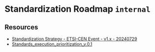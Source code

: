 # Standardization Roadmap `internal`

## Resources
* [Standardization Strategy - ETSI-CEN Event - v1.x - 20240729](https://eceuropaeu.sharepoint.com/:p:/r/teams/GRP-EUDIWNiScyEC/Shared%20Documents/General/10_standardisation/04_presentation/Standardization%20Strategy%20-%20ETSI-CEN%20Event%20-%20v1.x%20-%2020240729.pptx?d=w7408cccdfb004735be839cc05b532f30&csf=1&web=1&e=A0y0Fy)
* [Standards_execution_prioritization_v.0.1](https://eceuropaeu.sharepoint.com/:w:/r/teams/GRP-EUDIWNiScyEC/Shared%20Documents/Standardisation/Standards_execution_prioritization_v.0.1.docx?d=w83e8b59effda4e30b448802ee4580d95&csf=1&web=1&e=5b9gWj)

